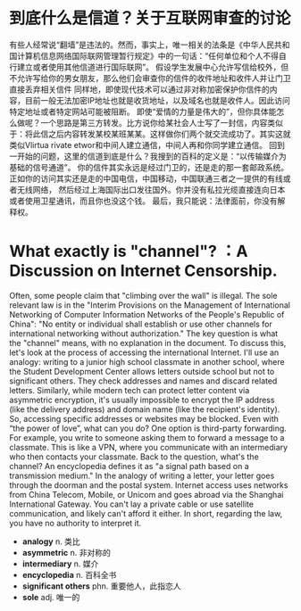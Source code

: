 # 到底什么是信道？关于互联网审查的讨论
有些人经常说“翻墙”是违法的。然而，事实上，唯一相关的法条是《中华人民共和国计算机信息网络国际联网管理暂行规定》中的一句话：“任何单位和个人不得自行建立或者使用其他信道进行国际联网”。
假设学生发展中心允许写信给校外，但不允许写给你的男女朋友，那么他们会审查你的信件的收件地址和收件人并让门卫直接丢弃相关信件
同样地，即使现代技术可以通过非对称加密保护你信件的内容，目前一般无法加密IP地址也就是收货地址，以及域名也就是收件人。因此访问特定地址或者特定网站可能被阻断。
即使“爱情的力量是伟大的”，但你具体能怎么做呢？一个思路是第三方转发。比方说你给某社会人士写了一封信，内容类似于：将此信之后内容转发某校某班某某。这样做你们两个就交流成功了。其实这就类似Vlirtua rivate etwor和中间人建立通信，中间人再和你同学建立通信。
回到一开始的问题，这里的信道到底是什么？我搜到的百科的定义是：“以传输媒介为基础的信号通道”。
你的信件其实永远是经过门卫的，还是走的那一套邮政系统。正如你的访问其实还是走的中国电信，中国移动，中国联通三者之一提供的有线或者无线网络， 然后经过上海国际出口发往国外。你并没有私拉光缆直接连向日本或者使用卫星通讯，而且你也没这个钱。
最后，我只能说：法律面前，你没有解释权。


# What exactly is "channel"? ：A Discussion on Internet Censorship.
Often, some people claim that "climbing over the wall" is illegal. The sole relevant law is in the "Interim Provisions on the Management of International Networking of Computer Information Networks of the People's Republic of China": "No entity or individual shall establish or use other channels for international networking without authorization."
The key question is what the "channel" means, with no explanation in the document. To discuss this, let's look at the process of accessing the international Internet. I'll use an analogy: writing to a junior high school classmate in another school, where the Student Development Center allows letters outside school but not to significant others. They check addresses and names and discard related letters.
Similarly, while modern tech can protect letter content via asymmetric encryption, it's usually impossible to encrypt the IP address (like the delivery address) and domain name (like the recipient's identity). So, accessing specific addresses or websites may be blocked.
Even with “the power of love”, what can you do? One option is third-party forwarding. For example, you write to someone asking them to forward a message to a classmate. This is like a VPN, where you communicate with an intermediary who then contacts your classmate.
Back to the question, what's the channel? An encyclopedia defines it as "a signal path based on a transmission medium." In the analogy of writing a letter, your letter goes through the doorman and the postal system. Internet access uses networks from China Telecom, Mobile, or Unicom and goes abroad via the Shanghai International Gateway. You can't lay a private cable or use satellite communication, and likely can't afford it either.
In short, regarding the law, you have no authority to interpret it.

+ **analogy** n. 类比
+ **asymmetric** n. 非对称的
+ **intermediary** n. 媒介
+ **encyclopedia** n. 百科全书
+ **significant others** phn. 重要他人，此指恋人
+ **sole** adj. 唯一的
<!--stackedit_data:
eyJoaXN0b3J5IjpbLTUxNzgzNjIyMywtMTUxMjA1NDcwNCwtMT
cxNDU3NTE4LC0xMTYyNzkwNCwtMTE4NTE3NTExLC0xMjc5NjA3
MzE0LC04NTA5MjM0MDMsNDk0NDYyNTE2LC04NDcyMTM5MDQsMT
EzNjY2NTQ1N119
-->